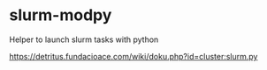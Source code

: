# slurm-modpy
Helper to launch slurm tasks with python

https://detritus.fundacioace.com/wiki/doku.php?id=cluster:slurm.py 
